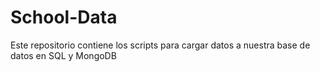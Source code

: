 # School-Data
Este repositorio contiene los scripts para cargar datos a nuestra base de datos en SQL y MongoDB
